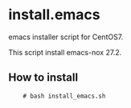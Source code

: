 # install.emacs
emacs installer script for CentOS7.

This script install emacs-nox 27.2.


How to install
--------------

        # bash install_emacs.sh
